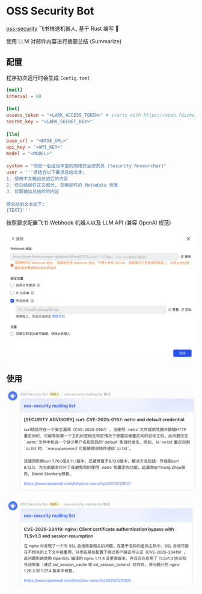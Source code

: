 # OSS Security Bot

[oss-security](https://www.openwall.com/lists/oss-security/) 飞书推送机器人, 基于 Rust 编写 🦀

使用 LLM 对邮件内容进行摘要总结 (Summarize)

## 配置

程序初次运行时会生成 `Config.toml`

```toml
[mail]
interval = 60

[bot]
access_token = "<LARK_ACCESS_TOKEN>" # starts with https://open.feishu.cn/open-apis/bot/v2/hook/
secret_key = "<LARK_SECRET_KEY>"

[llm]
base_url = "<BASE_URL>"
api_key = "<API_KEY>"
model = "<MODEL>"

system = "你是一名经验丰富的网络安全研究员 (Security Researcher)"
user = '''请结合以下要求总结文本:
1. 使用中文输出总结后的内容
2. 仅总结邮件正文部分, 忽略邮件的 Metadata 信息
3. 仅需输出总结后的内容

待总结的文本如下:
{TEXT}'''
```

按照要求配置飞书 Webhook 机器人以及 LLM API (兼容 OpenAI 规范)

![](assets/lark-bot-configuration.png)

## 使用

![](assets/security-advisory-1.png)

![](assets/security-advisory-2.png)